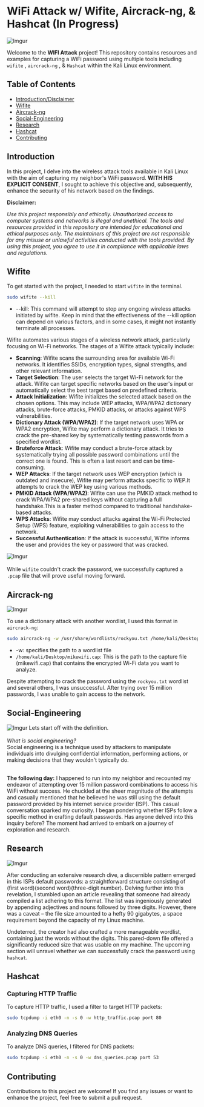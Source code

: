 # WiFi Attack w/ Wifite, Aircrack-ng, & Hashcat (In Progress)

![Imgur](https://imgur.com/q3Q24ux.jpg)

Welcome to the **WIFI Attack** project! This repository contains resources and examples for capturing a WiFi password using multiple tools including  `wifite` , `aircrack-ng` , & `Hashcat` within the Kali Linux environment.

## Table of Contents

- [Introduction/Disclaimer](#introduction)
- [Wifite](#wifite)
- [Aircrack-ng](#aircrack-ng)
- [Social-Engineering](#social-engineering)
- [Research](#research)
- [Hashcat](#hashcat)
- [Contributing](#contributing)


## Introduction

In this project, I delve into the wireless attack tools available in Kali Linux with the aim of capturing my neighbor's WiFi password. **WITH HIS EXPLICIT CONSENT**, I sought to achieve this objective and, subsequently, enhance the security of his network based on the findings.

**Disclaimer:**

*Use this project responsibly and ethically. Unauthorized access to computer systems and networks is illegal and unethical. The tools and resources provided in this repository are intended for educational and ethical purposes only. The maintainers of this project are not responsible for any misuse or unlawful activities conducted with the tools provided. By using this project, you agree to use it in compliance with applicable laws and regulations.*

## Wifite
To get started with the project, I needed to start `wifite` in the terminal.

```sh
sudo wifite --kill
```
- --kill: This command will attempt to stop any ongoing wireless attacks initiated by wifite. Keep in mind that the 
          effectiveness of the --kill option can depend on various factors, and in some cases, it might not instantly 
          terminate all processes.

Wifite automates various stages of a wireless network attack, particularly focusing on Wi-Fi networks. The stages of a Wifite attack typically include:

- **Scanning**: Wifite scans the surrounding area for available Wi-Fi networks. It identifies SSIDs, encryption types, signal strengths, and other relevant information.
- **Target Selection**: The user selects the target Wi-Fi network for the attack. Wifite can target specific networks based on the user's input or automatically select the best target based on predefined criteria.
- **Attack Initialization**: Wifite initializes the selected attack based on the chosen options. This may include WEP attacks, WPA/WPA2 dictionary attacks, brute-force attacks, PMKID attacks, or attacks against WPS vulnerabilities.
- **Dictionary Attack (WPA/WPA2)**: If the target network uses WPA or WPA2 encryption, Wifite may perform a dictionary attack. It tries to crack the pre-shared key by systematically testing passwords from a specified wordlist.
- **Bruteforce Attack**: Wifite may conduct a brute-force attack by systematically trying all possible password combinations until the correct one is found. This is often a last resort and can be time-consuming.
- **WEP Attacks**: If the target network uses WEP encryption (which is outdated and insecure), Wifite may perform attacks specific to WEP.It attempts to crack the WEP key using various methods.
- **PMKID Attack (WPA/WPA2)**: Wifite can use the PMKID attack method to crack WPA/WPA2 pre-shared keys without capturing a full handshake.This is a faster method compared to traditional handshake-based attacks.
- **WPS Attacks**: Wifite may conduct attacks against the Wi-Fi Protected Setup (WPS) feature, exploiting vulnerabilities to gain access to the network.
- **Successful Authentication**: If the attack is successful, Wifite informs the user and provides the key or password that was cracked.

![Imgur](https://preview.redd.it/68orqswiei9a1.png?width=766&format=png&auto=webp&s=f3f74ce211e58943774642f0aa47ad4c3f72d7fb)
<br> <br>
While `wifite` couldn't crack the password, we successfully captured a `.pcap` file that will prove useful moving forward.

## Aircrack-ng

![Imgur](https://i.imgur.com/jTdZ3fS.png)

To use a dictionary attack with another wordlist, I used this format in `aircrack-ng`:
```sh
sudo aircrack-ng -w /usr/share/wordlists/rockyou.txt /home/kali/Desktop/mikewifi.cap
```

- -w: specifies the path to a wordlist file
- `/home/kali/Desktop/mikewifi.cap`: This is the path to the capture file (mikewifi.cap) that contains the encrypted Wi-Fi data you want to analyze. <br>

Despite attempting to crack the password using the `rockyou.txt` wordlist and several others, I was unsuccessful. After trying over 15 million passwords, I was unable to gain access to the network. 

## Social-Engineering

![Imgur](https://i.imgur.com/u7jaOib.jpg)
Lets start off with the definition.<br> <br>
*What is social engineering?* <br>
Social engineering is a technique used by attackers to manipulate individuals into divulging confidential information, performing actions, or making decisions that they wouldn't typically do. <br><br>

**The following day:** I happened to run into my neighbor and recounted my endeavor of attempting over 15 million password combinations to access his WiFi without success. He chuckled at the sheer magnitude of the attempts and casually mentioned that he believed he was still using the default password provided by his internet service provider (ISP). This casual conversation sparked my curiosity. I began pondering whether ISPs follow a specific method in crafting default passwords. Has anyone delved into this inquiry before? The moment had arrived to embark on a journey of exploration and research.


## Research
![Imgur](https://i.imgur.com/9ITPxus.jpg)

After conducting an extensive research dive, a discernible pattern emerged in this ISPs default passwords: a straightforward structure consisting of (first word)(second word)(three-digit number). Delving further into this revelation, I stumbled upon an article revealing that someone had already compiled a list adhering to this format. The list was ingeniously generated by appending adjectives and nouns followed by three digits. However, there was a caveat – the file size amounted to a hefty 90 gigabytes, a space requirement beyond the capacity of my Linux machine.

Undeterred, the creator had also crafted a more manageable wordlist, containing just the words without the digits. This pared-down file offered a significantly reduced size that was usable on my machine. The upcoming section will unravel whether we can successfully crack the password using `hashcat`.


## Hashcat

### Capturing HTTP Traffic <br>
To capture HTTP traffic, I used a filter to target HTTP packets:

```sh
sudo tcpdump -i eth0 -n -s 0 -w http_traffic.pcap port 80
```

### Analyzing DNS Queries <br>
To analyze DNS queries, I filtered for DNS packets:

```sh
sudo tcpdump -i eth0 -n -s 0 -w dns_queries.pcap port 53
```

## Contributing 
Contributions to this project are welcome! If you find any issues or want to enhance the project, feel free to submit a pull request.

